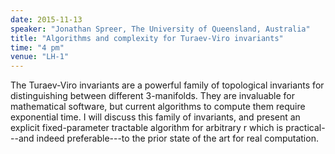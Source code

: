 ```yaml
---
date: 2015-11-13
speaker: "Jonathan Spreer, The University of Queensland, Australia"
title: "Algorithms and complexity for Turaev-Viro invariants"
time: "4 pm" 
venue: "LH-1"
---
```

The Turaev-Viro invariants are a powerful family of topological invariants for distinguishing between different 3-manifolds. They are invaluable for mathematical software, but current algorithms to compute them require exponential time. I will discuss this family of invariants, and present an explicit fixed-parameter tractable algorithm for arbitrary r which is practical---and indeed preferable---to the prior state of the art for real computation.
